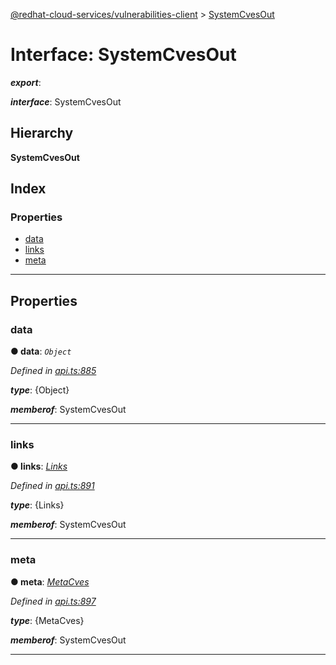 [@redhat-cloud-services/vulnerabilities-client](../README.md) > [SystemCvesOut](../interfaces/systemcvesout.md)

# Interface: SystemCvesOut

*__export__*: 

*__interface__*: SystemCvesOut

## Hierarchy

**SystemCvesOut**

## Index

### Properties

* [data](systemcvesout.md#data)
* [links](systemcvesout.md#links)
* [meta](systemcvesout.md#meta)

---

## Properties

<a id="data"></a>

###  data

**● data**: *`Object`*

*Defined in [api.ts:885](https://github.com/RedHatInsights/javascript-clients/blob/master/packages/vulnerabilities/git-api/api.ts#L885)*

*__type__*: {Object}

*__memberof__*: SystemCvesOut

___
<a id="links"></a>

###  links

**● links**: *[Links](links.md)*

*Defined in [api.ts:891](https://github.com/RedHatInsights/javascript-clients/blob/master/packages/vulnerabilities/git-api/api.ts#L891)*

*__type__*: {Links}

*__memberof__*: SystemCvesOut

___
<a id="meta"></a>

###  meta

**● meta**: *[MetaCves](metacves.md)*

*Defined in [api.ts:897](https://github.com/RedHatInsights/javascript-clients/blob/master/packages/vulnerabilities/git-api/api.ts#L897)*

*__type__*: {MetaCves}

*__memberof__*: SystemCvesOut

___

